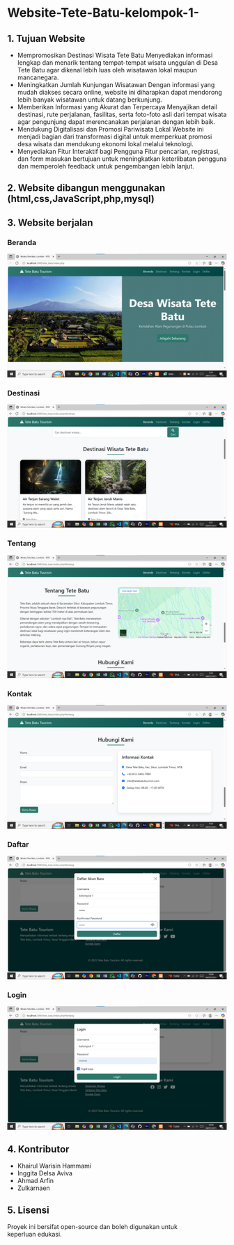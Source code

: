 # Website-Tete-Batu-kelompok-1-
## 1. Tujuan Website
* Mempromosikan Destinasi Wisata Tete Batu
Menyediakan informasi lengkap dan menarik tentang tempat-tempat wisata unggulan di Desa Tete Batu agar dikenal lebih luas oleh wisatawan lokal maupun mancanegara.
* Meningkatkan Jumlah Kunjungan Wisatawan
Dengan informasi yang mudah diakses secara online, website ini diharapkan dapat mendorong lebih banyak wisatawan untuk datang berkunjung.
* Memberikan Informasi yang Akurat dan Terpercaya
Menyajikan detail destinasi, rute perjalanan, fasilitas, serta foto-foto asli dari tempat wisata agar pengunjung dapat merencanakan perjalanan dengan lebih baik.
* Mendukung Digitalisasi dan Promosi Pariwisata Lokal
Website ini menjadi bagian dari transformasi digital untuk memperkuat promosi desa wisata dan mendukung ekonomi lokal melalui teknologi.
* Menyediakan Fitur Interaktif bagi Pengguna
Fitur pencarian, registrasi, dan form masukan bertujuan untuk meningkatkan keterlibatan pengguna dan memperoleh feedback untuk pengembangan lebih lanjut.

## 2. Website dibangun menggunakan (html,css,JavaScript,php,mysql)

## 3. Website berjalan
### Beranda
![Beranda](tete_batu/assets/uploads/Beranda.png)

### Destinasi
![Destinasi](tete_batu/assets/uploads/Destinasi.png)

### Tentang
![Tentang](tete_batu/assets/uploads/Tentang.png)

### Kontak
![Kontak](tete_batu/assets/uploads/Kontak.png)

### Daftar
![Daftar](tete_batu/assets/uploads/Daftar.png)

### Login
![Login](tete_batu/assets/uploads/Login.png)

## 4. Kontributor
* Khairul Warisin Hammami
* Inggita Delsa Aviva
* Ahmad Arfin
* Zulkarnaen

## 5. Lisensi
Proyek ini bersifat open-source dan boleh digunakan untuk keperluan edukasi.
